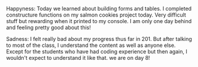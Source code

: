 Happyness:
Today we learned about building forms and tables. I completed constructure functions on my salmon cookies project today. Very difficult stuff but rewarding when it printed to my console.
I am only one day behind and feeling pretty good about this!

Sadness:
I felt really bad about my progress thus far in 201. But after talking to most of the class, I understand the content as well as anyone else. Except for the students who have had coding experience but then again, I wouldn't expect to understand it like that. we are on day 8!
